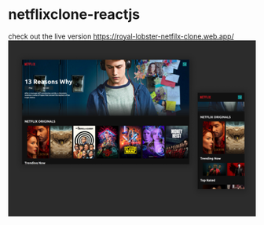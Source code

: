 # netflixclone-reactjs
check out the live version
https://royal-lobster-netfilx-clone.web.app/
<img src="./screenshot.png" />
